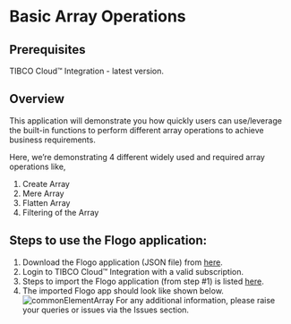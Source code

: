  # Basic Array Operations

## Prerequisites
TIBCO Cloud™ Integration - latest version. 

## Overview
This application will demonstrate you how quickly users can use/leverage the built-in functions to perform different array operations to achieve business requirements.

Here, we’re demonstrating 4 different widely used and required array operations like,
1. Create Array
2. Mere Array
3. Flatten Array
4. Filtering of the Array

## Steps to use the Flogo application: 
1. Download the Flogo application (JSON file) from [here](https://github.com/TIBCOSoftware/tci-flogo/blob/master/samples/app-dev/Array-Operations/Basic_Manipulations/ArrayManipulationOperations.json).
2. Login to TIBCO Cloud™ Integration with a valid subscription.
3. Steps to import the Flogo application (from step #1) is listed [here](https://github.com/TIBCOSoftware/tci-flogo/blob/master/samples/app-dev/readme.md).
4. The imported Flogo app should look like shown below.![commonElementArray](../../import-screenshots/basic-operations.png)
For any additional information, please raise your queries or issues via the Issues section.
